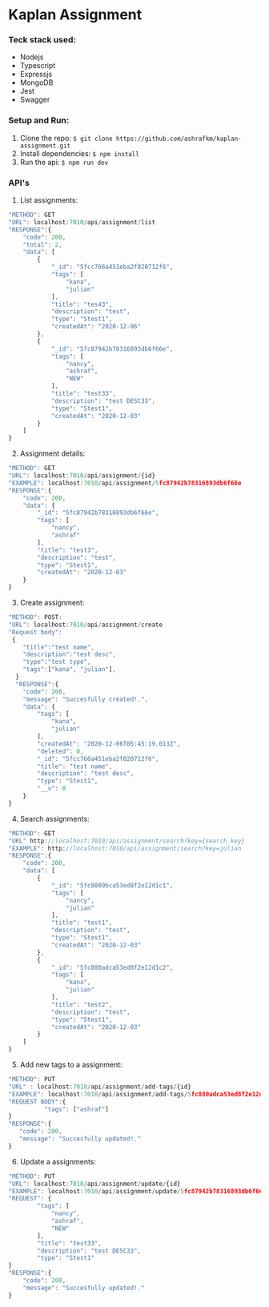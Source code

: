 # Kaplan Assignment

### Teck stack used:
  - Nodejs 
  - Typescript
  - Expressjs
  - MongoDB
  - Jest
  - Swagger

### Setup and Run:
  1. Clone the repo: `$ git clone https://github.com/ashrafkm/kaplan-assignment.git`
  2. Install dependencies: `$ npm install `
  3. Run the api: `$ npm run dev` 

### API's
1. List assignments: 
```javascript
"METHOD": GET 
"URL": localhost:7010/api/assignment/list
"RESPONSE":{
    "code": 200,
    "total": 2,
    "data": [
        {
            "_id": "5fcc766a451eba2f820712f6",
            "tags": [
                "kana",
                "julian"
            ],
            "title": "tes43",
            "description": "test",
            "type": "Stest1",
            "createdAt": "2020-12-06"
        },
        {
            "_id": "5fc87942b78316893db6f66e",
            "tags": [
                "nancy",
                "ashraf",
                "NEW"
            ],
            "title": "test33",
            "description": "test DESC33",
            "type": "Stest1",
            "createdAt": "2020-12-03"
        }
    ]
}
```

2. Assignment details: 
```javascript
"METHOD": GET
"URL": localhost:7010/api/assignment/{id}
"EXAMPLE": localhost:7010/api/assignment/5fc87942b78316893db6f66e
"RESPONSE":{
    "code": 200,
    "data": {
        "_id": "5fc87942b78316893db6f66e",
        "tags": [
            "nancy",
            "ashraf"
        ],
        "title": "test3",
        "description": "test",
        "type": "Stest1",
        "createdAt": "2020-12-03"
    }
}
```

3. Create assignment: 
```javascript 
"METHOD": POST: 
"URL": localhost:7010/api/assignment/create
"Request body": 
 {
    "title":"test name",
    "description":"test desc",
    "type":"test type",
    "tags":["kana", "julian"],
  }
  "RESPONSE":{
    "code": 200,
    "message": "Succesfully created!.",
    "data": {
        "tags": [
            "kana",
            "julian"
        ],
        "createdAt": "2020-12-06T05:45:19.013Z",
        "deleted": 0,
        "_id": "5fcc766a451eba2f820712f6",
        "title": "test name",
        "description": "test desc",
        "type": "Stest1",
        "__v": 0
    }
}
 ```

4. Search assignments: 
```javascript
"METHOD": GET
"URL" http://localhost:7010/api/assignment/search?key={search key}
"EXAMPLE": http://localhost:7010/api/assignment/search?key=julian
"RESPONSE":{
    "code": 200,
    "data": [
        {
            "_id": "5fc8809bca53ed8f2e12d1c1",
            "tags": [
                "nancy",
                "julian"
            ],
            "title": "test1",
            "description": "test",
            "type": "Stest1",
            "createdAt": "2020-12-03"
        },
        {
            "_id": "5fc880adca53ed8f2e12d1c2",
            "tags": [
                "kana",
                "julian"
            ],
            "title": "test2",
            "description": "test",
            "type": "Stest1",
            "createdAt": "2020-12-03"
        }
    ]
}
```

5. Add new tags to a assignment: 
 ```javascript
 "METHOD": PUT
 "URL" : localhost:7010/api/assignment/add-tags/{id}
 "EXAMPLE": localhost:7010/api/assignment/add-tags/5fc880adca53ed8f2e12d1c2
 "REQUEST BODY":{
           "tags": ["ashraf"]
 }
 "RESPONSE":{
    "code": 200,
    "message": "Succesfully updated!."
}
 ```


6. Update a assignments: 
```JAVASCRIPT 
"METHOD": PUT
"URL": localhost:7010/api/assignment/update/{id}
"EXAMPLE": localhost:7010/api/assignment/update/5fc87942b78316893db6f66e
"REQUEST": {
        "tags": [
            "nancy",
            "ashraf",
            "NEW"
        ],
        "title": "test33",
        "description": "test DESC33",
        "type": "Stest1"
}
"RESPONSE":{
    "code": 200,
    "message": "Succesfully updated!."
}
    
 ```

